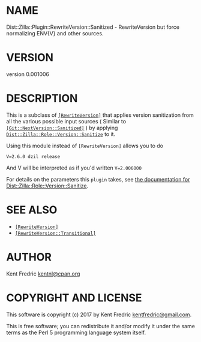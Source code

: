 # NAME

Dist::Zilla::Plugin::RewriteVersion::Sanitized - RewriteVersion but force normalizing ENV{V} and other sources.

# VERSION

version 0.001006

# DESCRIPTION

This is a subclass of [`[RewriteVersion]`](https://metacpan.org/pod/Dist::Zilla::Plugin::RewriteVersion) that applies version
sanitization from all the various possible input sources
( Similar to [`[Git::NextVersion::Sanitized]`](https://metacpan.org/pod/Dist::Zilla::Plugin::Git::NextVersion::Sanitized) )
by applying [`Dist::Zilla::Role::Version::Sanitize`](https://metacpan.org/pod/Dist::Zilla::Role::Version::Sanitize) to it.

Using this module instead of `[RewriteVersion]` allows you to do

    V=2.6.0 dzil release

And V will be interpreted as if you'd written `V=2.006000`

For details on the parameters this `plugin` takes,
see [the documentation for Dist::Zilla::Role::Version::Sanitize](https://metacpan.org/pod/Dist::Zilla::Role::Version::Sanitize).

# SEE ALSO

- [`[RewriteVersion]`](https://metacpan.org/pod/Dist::Zilla::Plugin::RewriteVersion)
- [`[RewriteVersion::Transitional]`](https://metacpan.org/pod/Dist::Zilla::Plugin::RewriteVersion::Transitional)

# AUTHOR

Kent Fredric <kentnl@cpan.org>

# COPYRIGHT AND LICENSE

This software is copyright (c) 2017 by Kent Fredric <kentfredric@gmail.com>.

This is free software; you can redistribute it and/or modify it under
the same terms as the Perl 5 programming language system itself.

